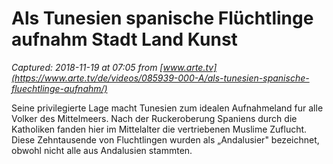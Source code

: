 # Als Tunesien spanische Flüchtlinge aufnahm Stadt Land Kunst

_Captured: 2018-11-19 at 07:05 from [www.arte.tv](https://www.arte.tv/de/videos/085939-000-A/als-tunesien-spanische-fluechtlinge-aufnahm/)_

Seine privilegierte Lage macht Tunesien zum idealen Aufnahmeland fur alle Volker des Mittelmeers. Nach der Ruckeroberung Spaniens durch die Katholiken fanden hier im Mittelalter die vertriebenen Muslime Zuflucht. Diese Zehntausende von Fluchtlingen wurden als „Andalusier" bezeichnet, obwohl nicht alle aus Andalusien stammten.
